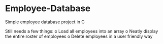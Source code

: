 # Employee-Database
Simple employee database project in C

Still needs a few things:
o Load all employees into an array
o Neatly display the entire roster of employees
o Delete employees in a user friendly way

